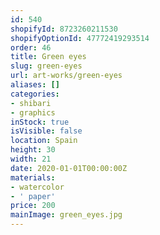 ```yaml
---
id: 540
shopifyId: 8723260211530
shopifyOptionId: 47772419293514
order: 46
title: Green eyes
slug: green-eyes
url: art-works/green-eyes
aliases: []
categories:
- shibari
- graphics
inStock: true
isVisible: false
location: Spain
height: 30
width: 21
date: 2020-01-01T00:00:00Z
materials:
- watercolor
- ' paper'
price: 200
mainImage: green_eyes.jpg
---
```

